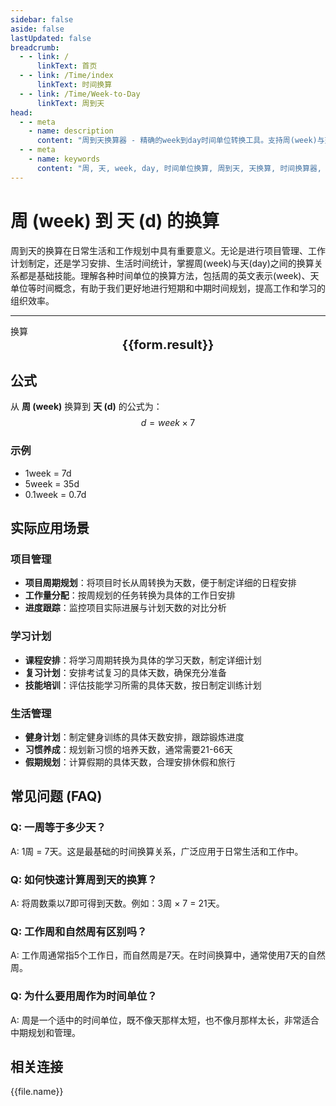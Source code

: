 ```yaml
---
sidebar: false
aside: false
lastUpdated: false
breadcrumb:
  - - link: /
      linkText: 首页
  - - link: /Time/index
      linkText: 时间换算
  - - link: /Time/Week-to-Day
      linkText: 周到天
head:
  - - meta
    - name: description
      content: "周到天换算器 - 精确的week到day时间单位转换工具。支持周(week)与天(day)之间的快速换算，适用于项目管理、工作计划、学习安排等场景。提供详细的换算公式、实际应用场景和常见问题解答。"
  - - meta
    - name: keywords
      content: "周, 天, week, day, 时间单位换算, 周到天, 天换算, 时间换算器, 周单位换算, 周转换, week是什么单位, 天单位, 周的换算, 时间周, 周换算天, 时间转化, 一周, 周的定义, 周单位, 周换算, 一周多少天, 天时间计算, 周的英文, 时间周, 时间单位, 时间换算, 天单位, 一周等于多少天"
---
```

# 周 (week) 到 天 (d) 的换算

周到天的换算在日常生活和工作规划中具有重要意义。无论是进行项目管理、工作计划制定，还是学习安排、生活时间统计，掌握周(week)与天(day)之间的换算关系都是基础技能。理解各种时间单位的换算方法，包括周的英文表示(week)、天单位等时间概念，有助于我们更好地进行短期和中期时间规划，提高工作和学习的组织效率。

---
<script setup>
import { onMounted, reactive, inject, ref } from 'vue'
import { NButton,NForm ,NFormItem,NInput,NInputNumber,NSelect,NCard,useMessage,NGrid ,NGi  } from 'naive-ui'
import { defineClientComponent } from 'vitepress'
import { Time } from '../../files';

const convert = inject('convert')
const seoKey = ['周单位换算','周转换','week是什么单位','天单位','周的换算','时间 周','周换算天','时间转化','一周','周的定义','周单位','周换算','一周多少天','天时间计算','周的英文','时间周','时间单位','时间换算','天单位','一周等于多少天']
const form = reactive({
  number: null,
  result: '',
  title: '周到天换算器'
})

const convertHandler = () => {
  if (form.number !== null && !isNaN(form.number)) {
    const convertedValue = parseFloat(form.number) * 7
    form.result = `${form.number}week = ${convertedValue.toFixed(2)}d`
  } else {
    form.result = '请输入有效的数值。'
  }
}
</script>

<n-card :title="form.title" size="small" :bordered="false" style="margin-bottom: 16px">
  <n-form size="large" :model="form">
    <n-form-item label="周 (week)">
      <n-input-number v-model:value="form.number" placeholder="输入周" style="width: 100%" />
    </n-form-item>
    <n-form-item>
      <n-button type="info" @click="convertHandler" block>换算</n-button>
    </n-form-item>
  </n-form>
  <template #footer>
    <div style="font-size: 12px; color: #666; text-align: center;">
      <span v-for="(keyword, index) in seoKey" :key="index">
        {{ keyword }}<span v-if="index < seoKey.length - 1"> | </span>
      </span>
    </div>
  </template>
</n-card>

<n-card  embedded :bordered="false" hoverable>
  <div  style="text-align:center;font-size:20px;">
    <strong>{{form.result}}</strong>
  </div>
</n-card>

## 公式

从 **周 (week)** 换算到 **天 (d)** 的公式为：
$$ d = week \times 7 $$

### 示例
- 1week = 7d
- 5week = 35d
- 0.1week = 0.7d

## 实际应用场景

### 项目管理
- **项目周期规划**：将项目时长从周转换为天数，便于制定详细的日程安排
- **工作量分配**：按周规划的任务转换为具体的工作日安排
- **进度跟踪**：监控项目实际进展与计划天数的对比分析

### 学习计划
- **课程安排**：将学习周期转换为具体的学习天数，制定详细计划
- **复习计划**：安排考试复习的具体天数，确保充分准备
- **技能培训**：评估技能学习所需的具体天数，按日制定训练计划

### 生活管理
- **健身计划**：制定健身训练的具体天数安排，跟踪锻炼进度
- **习惯养成**：规划新习惯的培养天数，通常需要21-66天
- **假期规划**：计算假期的具体天数，合理安排休假和旅行

## 常见问题 (FAQ)

### Q: 一周等于多少天？
A: 1周 = 7天。这是最基础的时间换算关系，广泛应用于日常生活和工作中。

### Q: 如何快速计算周到天的换算？
A: 将周数乘以7即可得到天数。例如：3周 × 7 = 21天。

### Q: 工作周和自然周有区别吗？
A: 工作周通常指5个工作日，而自然周是7天。在时间换算中，通常使用7天的自然周。

### Q: 为什么要用周作为时间单位？
A: 周是一个适中的时间单位，既不像天那样太短，也不像月那样太长，非常适合中期规划和管理。
## 相关连接
<n-grid x-gap="12" :cols="2">
  <n-gi v-for="(file, index) in Time" :key="index">
    <n-button
      text
      tag="a"
      :href="file.path"
      type="info"
    >
      {{file.name}}
    </n-button>
  </n-gi>
</n-grid>